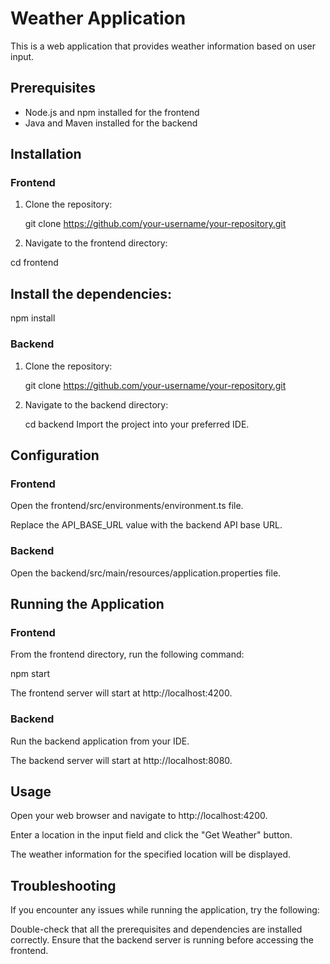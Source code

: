 # Weather Application

This is a web application that provides weather information based on user input.

## Prerequisites

- Node.js and npm installed for the frontend
- Java and Maven installed for the backend

## Installation

### Frontend

1. Clone the repository:
   
   git clone https://github.com/your-username/your-repository.git

2. Navigate to the frontend directory:

  cd frontend
  
## Install the dependencies:
  npm install

### Backend
1. Clone the repository:

   git clone https://github.com/your-username/your-repository.git

2. Navigate to the backend directory:
   
   cd backend
Import the project into your preferred IDE.

## Configuration
### Frontend
Open the frontend/src/environments/environment.ts file.

Replace the API_BASE_URL value with the backend API base URL.

### Backend
Open the backend/src/main/resources/application.properties file.

## Running the Application
### Frontend
From the frontend directory, run the following command:

npm start

The frontend server will start at http://localhost:4200.

### Backend
Run the backend application from your IDE.

The backend server will start at http://localhost:8080.

## Usage
Open your web browser and navigate to http://localhost:4200.

Enter a location in the input field and click the "Get Weather" button.

The weather information for the specified location will be displayed.

## Troubleshooting
If you encounter any issues while running the application, try the following:

Double-check that all the prerequisites and dependencies are installed correctly.
Ensure that the backend server is running before accessing the frontend.





